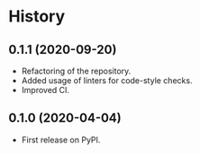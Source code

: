 # History

## 0.1.1 (2020-09-20)

* Refactoring of the repository.
* Added usage of linters for code-style checks.
* Improved CI.

## 0.1.0 (2020-04-04)

* First release on PyPI.
